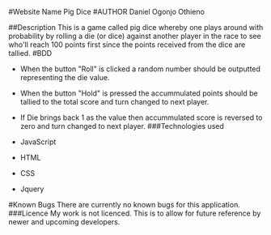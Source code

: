 \#Website Name
Pig Dice
\#AUTHOR
Daniel Ogonjo Othieno

\##Description
This is a game called pig dice whereby one plays around with probability by rolling a die (or dice) against another player in the race to see who'll reach 100 points first since the points received from the dice are tallied.
\#BDD

-   When the button "Roll" is clicked a random number should be outputted representing the die value.

-   When the button "Hold" is pressed the accummulated points should be tallied to the total score and turn changed to next player.


-   If Die brings back 1 as the value then accummulated score is reversed to zero and turn changed to next player.
    \###Technologies used
-   JavaScript
-   HTML
-   CSS
-   Jquery

\#Known Bugs
There are currently no known bugs for this application.
\###Licence
My work is not licenced. This is to allow for future reference by newer and upcoming developers.
